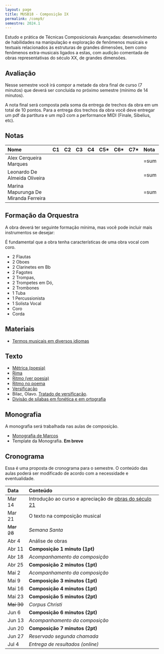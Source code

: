 ```yaml
---
layout: page
title: MUSB18 - Composição IX
permalink: /comp9/
semestre: 2024.1
---
```


Estudo e prática de Técnicas Composicionais Avançadas: desenvolvimento de
habilidades na manipulação e exploração de fenômenos musicais e textuais
relacionados às estruturas de grandes dimensões, bem como fenômenos
extra-musicais ligados a estas, com audição comentada de obras representativas
do século XX, de grandes dimensões.


## Avaliação

Nesse semestre você irá compor a metade da obra final de curso (7 minutos) que
deverá ser concluída no próximo semestre (mínimo de 14 minutos).

A nota final será composta pela soma da entrega de trechos da obra em um total
de 10 pontos. Para a entrega dos trechos da obra você deve entregar um pdf da
partitura e um mp3 com a performance MIDI (Finale, Sibelius, etc).

## Notas

| Nome                                 | C1 | C2 | C3 | C4 | C5* | C6* | C7* | Nota |
|:-------------------------------------|:---|:---|:---|:---|:----|:----|:----|:-----|
| Alex Cerqueira Marques               |    |    |    |    |     |     |     | =sum |
| Leonardo De Almeida Oliveira         |    |    |    |    |     |     |     | =sum |
| Marina Mapurunga De Miranda Ferreira |    |    |    |    |     |     |     | =sum |

## Formação da Orquestra

A obra deverá ter seguinte formação mínima, mas você pode incluir mais
instrumentos se desejar:

<p class="alert alert-warning">
É fundamental que a obra tenha características de uma obra vocal com coro.
</p>

- 2 Flautas
- 2 Oboes
- 2 Clarinetes em Bb
- 2 Fagotes
- 2 Trompas,
- 2 Trompetes em Dó,
- 2 Trombones
- 1 Tuba
- 1 Percussionista
- 1 Solista Vocal
- Coro
- Corda

## Materiais

- [Termos musicais em diversos idiomas](https://web.library.yale.edu/cataloging/music/instname)

## Texto

- [Métrica (poesia)](http://pt.wikipedia.org/wiki/Métrica_(poesia))
- [Rima](http://pt.wikipedia.org/wiki/Rima)
- [Ritmo (ver poesia)](http://pt.wikipedia.org/wiki/Ritmo)
- [Ritmo no poema](http://pt.wikipedia.org/wiki/Ritmo_no_poema)
- [Versificação](http://pt.wikipedia.org/wiki/Versificação)
- Bilac, Olavo. [Tratado de versificação](https://digital.bbm.usp.br/handle/bbm/4711).
- [Divisão de sílabas em fonética e em ortografia](http://www.academia.org.br/artigos/divisao-de-silabas-em-fonetica-e-em-ortografia)


## Monografia

A monografia será trabalhada nas aulas de composição.

- [Monografia de Marcos][10]
- Template da Monografia. **Em breve**

[10]: https://nuvem.ufba.br/s/SXPpxVJ1c4iBDcf


## Cronograma

Essa é uma proposta de cronograma para o semestre. O conteúdo das aulas poderá
ser modificado de acordo com a necessidade e eventualidade.


| Data              | Conteúdo                                                     |
|:------------------|:-------------------------------------------------------------|
| Mar 14            | Introdução ao curso e apreciação de [obras do século 21][31] |
| Mar 21            | O texto na composição musical                                |
| <del>Mar 28</del> | _Semana Santa_                                               |
| Abr 4             | Análise de obras                                             |
| Abr 11            | **Composição 1 minuto (1pt)**                                |
| Abr 18            | _Acompanhamento da composição_                               |
| Abr 25            | **Composição 2 minutos (1pt)**                               |
| Mai 2             | _Acompanhamento da composição_                               |
| Mai 9             | **Composição 3 minutos (1pt)**                               |
| Mai 16            | **Composição 4 minutos (1pt)**                               |
| Mai 23            | **Composição 5 minutos (2pt)**                               |
| <del>Mai 30</del> | _Corpus Christi_                                             |
| Jun 6             | **Composição 6 minutos (2pt)**                               |
| Jun 13            | _Acompanhamento da composição_                               |
| Jun 20            | **Composição 7 minutos (2pt)**                               |
| Jun 27            | _Reservado segunda chamada_                                  |
| Jul 4             | _Entrega de resultados (online)_                             |


[31]: /sec21/

